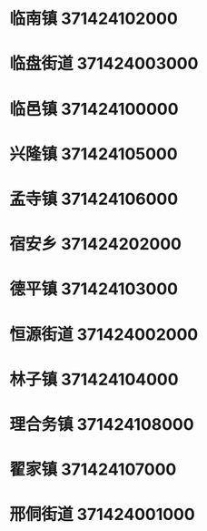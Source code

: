 # 临南镇 371424102000
# 临盘街道 371424003000
# 临邑镇 371424100000
# 兴隆镇 371424105000
# 孟寺镇 371424106000
# 宿安乡 371424202000
# 德平镇 371424103000
# 恒源街道 371424002000
# 林子镇 371424104000
# 理合务镇 371424108000
# 翟家镇 371424107000
# 邢侗街道 371424001000
